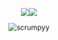 


<p align="center"><img src="https://github-readme-stats.vercel.app/api?username=kevintroost&theme=blueberry&count_private=true&hide_border=true&line_height=25"><img src="https://github-readme-stats.vercel.app/api/top-langs/?username=kevintroost&theme=blueberry&count_private=true&hide_border=true&line_height=25"></p>
<p align="center"><img src="https://github-readme-streak-stats.herokuapp.com/?user=kevn&theme=blueberry&count_private=true&hide_border=true&line_height=25" alt="scrumpyy" /></p>


